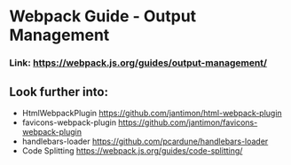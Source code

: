 # Webpack Guide - Output Management

### Link: https://webpack.js.org/guides/output-management/

## Look further into:

* HtmlWebpackPlugin https://github.com/jantimon/html-webpack-plugin
* favicons-webpack-plugin https://github.com/jantimon/favicons-webpack-plugin
* handlebars-loader https://github.com/pcardune/handlebars-loader
* Code Splitting https://webpack.js.org/guides/code-splitting/